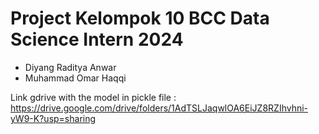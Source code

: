 # Project Kelompok 10 BCC Data Science Intern 2024

- Diyang Raditya Anwar
- Muhammad Omar Haqqi

Link gdrive with the model in pickle file :
https://drive.google.com/drive/folders/1AdTSLJaqwlOA6EiJZ8RZIhvhni-yW9-K?usp=sharing
